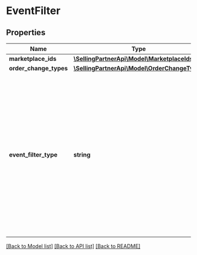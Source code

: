 # EventFilter

## Properties
Name | Type | Description | Notes
------------ | ------------- | ------------- | -------------
**marketplace_ids** | [**\SellingPartnerApi\Model\MarketplaceIds**](MarketplaceIds.md) |  | [optional] 
**order_change_types** | [**\SellingPartnerApi\Model\OrderChangeTypes**](OrderChangeTypes.md) |  | [optional] 
**event_filter_type** | **string** | An eventFilterType value that is supported by the specific notificationType. This is used by the subscription service to determine the type of event filter. Refer to the section of the [Notifications Use Case Guide](doc:notifications-api-v1-use-case-guide) that describes the specific notificationType to determine if an eventFilterType is supported. | 

[[Back to Model list]](../README.md#documentation-for-models) [[Back to API list]](../README.md#documentation-for-api-endpoints) [[Back to README]](../README.md)


